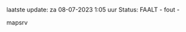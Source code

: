 laatste update: 
za 08-07-2023  1:05   uur 
Status: FAALT - fout - 
<div class="service R">mapsrv</div>